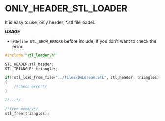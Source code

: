 # ONLY_HEADER_STL_LOADER

It is easy to use, only header, *.stl file loader.

***USAGE***

* `#define STL_SHOW_ERRORS` before include, if you don't want to check the error.

```c++
#include "stl_loader.h"

STL_HEADER stl_header;
STL_TRIANGLE* triangles;

if(!stl_load_from_file("../files/DeLorean.STL", stl_header, triangles))
{
    /*check error*/
}

/*...*/

/*free memory*/
stl_free(triangles);

```
